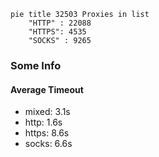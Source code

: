 
```mermaid
pie title 32503 Proxies in list
    "HTTP" : 22088
    "HTTPS": 4535
    "SOCKS" : 9265
```

### Some Info
#### Average Timeout

- mixed: 3.1s
- http: 1.6s
- https: 8.6s
- socks: 6.6s